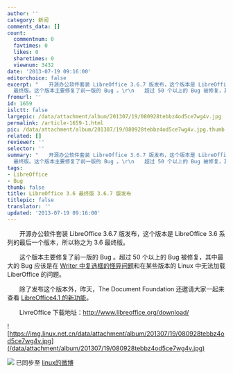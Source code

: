 ```yaml
---
author: ''
category: 新闻
comments_data: []
count:
  commentnum: 0
  favtimes: 0
  likes: 0
  sharetimes: 0
  viewnum: 3432
date: '2013-07-19 09:16:00'
editorchoice: false
excerpt: "　　开源办公软件套装 LibreOffice 3.6.7 版发布，这个版本是 LibreOffice 3.6 系列的最后一个版本，所以称之为 3.6
  最终版。这个版本主要修复了前一版的 Bug 。\r\n　　超过 50 个以上的 Bug 被修复，其中最大的 Bug   ..."
fromurl: ''
id: 1659
islctt: false
largepic: /data/attachment/album/201307/19/080928tebbz4od5ce7wg4v.jpg
permalink: /article-1659-1.html
pic: /data/attachment/album/201307/19/080928tebbz4od5ce7wg4v.jpg.thumb.jpg
related: []
reviewer: ''
selector: ''
summary: "　　开源办公软件套装 LibreOffice 3.6.7 版发布，这个版本是 LibreOffice 3.6 系列的最后一个版本，所以称之为 3.6
  最终版。这个版本主要修复了前一版的 Bug 。\r\n　　超过 50 个以上的 Bug 被修复，其中最大的 Bug   ..."
tags:
- LibreOffice
- Bug
thumb: false
title: LibreOffice 3.6 最终版 3.6.7 版发布
titlepic: false
translator: ''
updated: '2013-07-19 09:16:00'
---
```


　　开源办公软件套装 LibreOffice 3.6.7 版发布，这个版本是 LibreOffice 3.6 系列的最后一个版本，所以称之为 3.6 最终版。


　　这个版本主要修复了前一版的 Bug 。超过 50 个以上的 Bug 被修复，其中最大的 Bug 应该是在 [Writer 中复选框的怪异问题](https://bugs.freedesktop.org/show_bug.cgi?id=57884)和在某些版本的 Linux 中无法加载 LiberOffice 的问题。


　　除了发布这个版本外，昨天，The Document Foundation 还邀请大家一起来查看 [LibreOffice](http://www.libreoffice.org/download/4-1-new-features-and-fixes/)[4.1 的新功能](http://www.libreoffice.org/download/4-1-new-features-and-fixes/)。


　　LivreOffice 下载地址：<http://www.libreoffice.org/download/>


![https://img.linux.net.cn/data/attachment/album/201307/19/080928tebbz4od5ce7wg4v.jpg](/data/attachment/album/201307/19/080928tebbz4od5ce7wg4v.jpg)


![](https://img.linux.net.cn/xwb/images/bgimg/icon_logo.png) 已同步至 [linux的微博](http://weibo.com/1772191555/A0IkfvR8N)